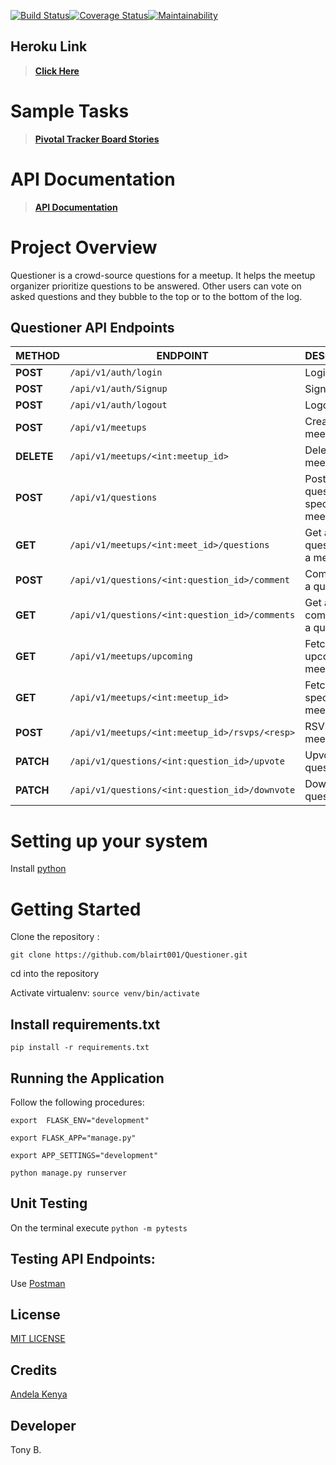 [![Build Status](https://travis-ci.org/blairt001/Questioner.svg?branch=develop)](https://travis-ci.org/blairt001/Questioner)[![Coverage Status](https://coveralls.io/repos/github/blairt001/Questioner/badge.svg?branch=develop)](https://coveralls.io/github/blairt001/Questioner?branch=develop)[![Maintainability](https://api.codeclimate.com/v1/badges/2a72a608512cb9809c24/maintainability)](https://codeclimate.com/github/blairt001/Questioner/maintainability)


## Heroku Link
> **[Click Here](https://questioner-blair-heroku.herokuapp.com/api/v1/meetups/upcoming)**

#  Sample Tasks
 
 >  **[Pivotal Tracker Board Stories](https://www.pivotaltracker.com/n/projects/2235680)**

 #  API Documentation
 
 >  **[API Documentation](https://documenter.getpostman.com/view/6005235/RznHHwpM)**


# Project Overview
Questioner is a crowd-source questions for a meetup. It helps the meetup organizer prioritize questions to be answered. Other users can vote on asked questions and they bubble to the top or to the bottom of the log.

## Questioner API Endpoints

| **METHOD** | **ENDPOINT** | **DESCRIPTION** |
| --- | --- | --- |
| **POST** | `/api/v1/auth/login` | Login |
| **POST** | `/api/v1/auth/Signup` | Sign Up |
| **POST** | `/api/v1/auth/logout` | Logout |
| **POST** | `/api/v1/meetups` | Create a meetup |
| **DELETE** | `/api/v1/meetups/<int:meetup_id>` | Delete a meetup |
| **POST** | `/api/v1/questions` | Post a question to a specific meetup |
| **GET** | `/api/v1/meetups/<int:meet_id>/questions` | Get all questions on a meetup |
| **POST** | `/api/v1/questions/<int:question_id>/comment` | Comment on a question |
| **GET** | `/api/v1/questions/<int:question_id>/comments` | Get all comments on a question |
| **GET** | `/api/v1/meetups/upcoming` | Fetch all upcoming meetups |
| **GET** | `/api/v1/meetups/<int:meetup_id>` | Fetch a specific meetup |
| **POST** | `/api/v1/meetups/<int:meetup_id>/rsvps/<resp>` | RSVP to a meetup |
| **PATCH** | `/api/v1/questions/<int:question_id>/upvote` | Upvote a question |
| **PATCH** | `/api/v1/questions/<int:question_id>/downvote` | Downvote a question |


# Setting up your system

Install [python](https://www.python.org/downloads/)

# Getting Started

Clone the repository :

`git clone https://github.com/blairt001/Questioner.git`

cd into the repository

Activate virtualenv: `source venv/bin/activate`


## Install requirements.txt

```
pip install -r requirements.txt
```

## Running the Application

Follow the following procedures:

```
export  FLASK_ENV="development"
```

```
export FLASK_APP="manage.py"
```
 
 ```
export APP_SETTINGS="development"
 ```

```
python manage.py runserver
```

## Unit Testing
 On the terminal execute `python -m pytests`

## Testing API Endpoints:
Use [Postman](https://www.getpostman.com/downloads/)

## License
[MIT LICENSE](https://github.com/blairt001/Questioner/blob/develop/LICENSE)

## Credits
[Andela Kenya](https://andela.com/)

## Developer
Tony B.

